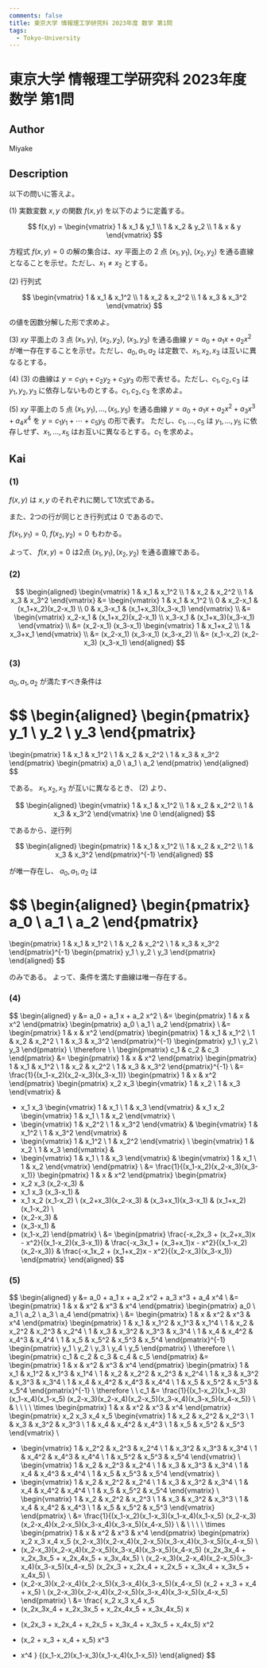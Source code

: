 ```yaml
---
comments: false
title: 東京大学 情報理工学研究科 2023年度 数学 第1問
tags:
  - Tokyo-University
---
```

# 東京大学 情報理工学研究科 2023年度 数学 第1問

## **Author**
Miyake

## **Description**
以下の問いに答えよ。

(1) 実数変数 $x, y$ の関数 $f(x, y)$ を以下のように定義する。

$$
f(x,y) = \begin{vmatrix} 1 & x_1 & y_1 \\ 1 & x_2 & y_2 \\ 1 & x & y \end{vmatrix}
$$

方程式 $f(x, y) = 0$ の解の集合は、$xy$ 平面上の $2$ 点 $(x_1, y_1)$, $(x_2, y_2)$ を通る直線となることを示せ。ただし、$x_1 \neq x_2$ とする。

(2) 行列式

$$
\begin{vmatrix} 1 & x_1 & x_1^2 \\ 1 & x_2 & x_2^2 \\ 1 & x_3 & x_3^2 \end{vmatrix}
$$

の値を因数分解した形で求めよ。

(3) $xy$ 平面上の $3$ 点 $(x_1, y_1)$, $(x_2, y_2)$, $(x_3, y_3)$ を通る曲線 $y = a_0 + a_1x + a_2x^2$ が唯一存在することを示せ。ただし、$a_0, a_1, a_2$ は定数で、$x_1, x_2, x_3$ は互いに異なるとする。

(4) (3) の曲線は $y = c_1y_1 + c_2y_2 + c_3y_3$ の形で表せる。ただし、$c_1, c_2, c_3$ は $y_1, y_2, y_3$ に依存しないものとする。$c_1, c_2, c_3$ を求めよ。

(5) $xy$ 平面上の $5$ 点 $(x_1, y_1), \ldots, (x_5, y_5)$ を通る曲線 $y = a_0 + a_1x + a_2x^2 + a_3x^3 + a_4x^4$ を $y = c_1y_1 + \cdots + c_5y_5$ の形で表す。
ただし、$c_1, \ldots, c_5$ は $y_1, \ldots, y_5$ に依存しせず、$x_1, \ldots, x_5$ はお互いに異なるとする。$c_1$ を求めよ。


## **Kai**
### (1)
$f(x,y)$ は $x,y$ のそれぞれに関して1次式である。

また、2つの行が同じとき行列式は $0$ であるので、

$f(x_1, y_1)=0, \ f(x_2,y_2)=0$ もわかる。

よって、 $f(x,y)=0$ は2点 $(x_1,y_1),(x_2,y_2)$ を通る直線である。

### (2)

$$
\begin{aligned}
\begin{vmatrix}
1 & x_1 & x_1^2 \\ 1 & x_2 & x_2^2 \\ 1 & x_3 & x_3^2
\end{vmatrix}
&= \begin{vmatrix}
1 & x_1 & x_1^2 \\
0 & x_2-x_1 & (x_1+x_2)(x_2-x_1) \\
0 & x_3-x_1 & (x_1+x_3)(x_3-x_1)
\end{vmatrix}
\\
&= \begin{vmatrix}
x_2-x_1 & (x_1+x_2)(x_2-x_1) \\
x_3-x_1 & (x_1+x_3)(x_3-x_1)
\end{vmatrix}
\\
&= (x_2-x_1) (x_3-x_1)
\begin{vmatrix} 1 & x_1+x_2 \\ 1 & x_3+x_1 \end{vmatrix}
\\
&= (x_2-x_1) (x_3-x_1) (x_3-x_2)
\\
&= (x_1-x_2) (x_2-x_3) (x_3-x_1)
\end{aligned}
$$

### (3)
$a_0, a_1, a_2$ が満たすべき条件は

$$
\begin{aligned}
\begin{pmatrix} y_1 \\ y_2 \\ y_3 \end{pmatrix}
=
\begin{pmatrix}
1 & x_1 & x_1^2 \\ 1 & x_2 & x_2^2 \\ 1 & x_3 & x_3^2
\end{pmatrix}
\begin{pmatrix} a_0 \\ a_1 \\ a_2 \end{pmatrix}
\end{aligned}
$$

である。
$x_1, x_2, x_3$ が互いに異なるとき、 (2) より、

$$
\begin{aligned}
\begin{vmatrix}
1 & x_1 & x_1^2 \\ 1 & x_2 & x_2^2 \\ 1 & x_3 & x_3^2
\end{vmatrix}
\ne 0
\end{aligned}
$$

であるから、逆行列

$$
\begin{aligned}
\begin{pmatrix}
1 & x_1 & x_1^2 \\ 1 & x_2 & x_2^2 \\ 1 & x_3 & x_3^2
\end{pmatrix}^{-1}
\end{aligned}
$$

が唯一存在し、 $a_0,a_1,a_2$ は

$$
\begin{aligned}
\begin{pmatrix} a_0 \\ a_1 \\ a_2 \end{pmatrix}
=
\begin{pmatrix}
1 & x_1 & x_1^2 \\ 1 & x_2 & x_2^2 \\ 1 & x_3 & x_3^2
\end{pmatrix}^{-1}
\begin{pmatrix} y_1 \\ y_2 \\ y_3 \end{pmatrix}
\end{aligned}
$$

のみである。
よって、条件を満たす曲線は唯一存在する。

### (4)

$$
\begin{aligned}
y
&= a_0 + a_1 x + a_2 x^2
\\
&= \begin{pmatrix} 1 & x & x^2 \end{pmatrix}
\begin{pmatrix} a_0 \\ a_1 \\ a_2 \end{pmatrix}
\\
&= \begin{pmatrix} 1 & x & x^2 \end{pmatrix}
\begin{pmatrix}
1 & x_1 & x_1^2 \\ 1 & x_2 & x_2^2 \\ 1 & x_3 & x_3^2
\end{pmatrix}^{-1}
\begin{pmatrix} y_1 \\ y_2 \\ y_3 \end{pmatrix}
\\
\therefore \ \ 
\begin{pmatrix} c_1 & c_2 & c_3 \end{pmatrix}
&= \begin{pmatrix} 1 & x & x^2 \end{pmatrix}
\begin{pmatrix}
1 & x_1 & x_1^2 \\ 1 & x_2 & x_2^2 \\ 1 & x_3 & x_3^2
\end{pmatrix}^{-1}
\\
&= \frac{1}{(x_1-x_2)(x_2-x_3)(x_3-x_1)}
\begin{pmatrix} 1 & x & x^2 \end{pmatrix}
\begin{pmatrix}
  x_2 x_3 \begin{vmatrix} 1 & x_2 \\ 1 & x_3 \end{vmatrix} &
- x_1 x_3 \begin{vmatrix} 1 & x_1 \\ 1 & x_3 \end{vmatrix} &
  x_1 x_2 \begin{vmatrix} 1 & x_1 \\ 1 & x_2 \end{vmatrix} \\
- \begin{vmatrix} 1 & x_2^2 \\ 1 & x_3^2 \end{vmatrix} &
  \begin{vmatrix} 1 & x_1^2 \\ 1 & x_3^2 \end{vmatrix} &
- \begin{vmatrix} 1 & x_1^2 \\ 1 & x_2^2 \end{vmatrix} \\
  \begin{vmatrix} 1 & x_2 \\ 1 & x_3 \end{vmatrix} &
- \begin{vmatrix} 1 & x_1 \\ 1 & x_3 \end{vmatrix} &
  \begin{vmatrix} 1 & x_1 \\ 1 & x_2 \end{vmatrix}
\end{pmatrix}
\\
&= \frac{1}{(x_1-x_2)(x_2-x_3)(x_3-x_1)}
\begin{pmatrix} 1 & x & x^2 \end{pmatrix}
\begin{pmatrix}
- x_2 x_3 (x_2-x_3) &
- x_1 x_3 (x_3-x_1) &
- x_1 x_2 (x_1-x_2) \\
  (x_2+x_3)(x_2-x_3) &
  (x_3+x_1)(x_3-x_1) &
  (x_1+x_2)(x_1-x_2) \\
- (x_2-x_3) &
- (x_3-x_1) &
- (x_1-x_2)
\end{pmatrix}
\\
&=
\begin{pmatrix}
\frac{-x_2x_3 + (x_2+x_3)x - x^2}{(x_1-x_2)(x_3-x_1)} &
\frac{-x_3x_1 + (x_3+x_1)x - x^2}{(x_1-x_2)(x_2-x_3)} &
\frac{-x_1x_2 + (x_1+x_2)x - x^2}{(x_2-x_3)(x_3-x_1)}
\end{pmatrix}
\end{aligned}
$$

### (5)

$$
\begin{aligned}
y
&= a_0 + a_1 x + a_2 x^2 + a_3 x^3 + a_4 x^4
\\
&= \begin{pmatrix} 1 & x & x^2 & x^3 & x^4 \end{pmatrix}
\begin{pmatrix} a_0 \\ a_1 \\ a_2 \\ a_3 \\ a_4 \end{pmatrix}
\\
&= \begin{pmatrix} 1 & x & x^2 & x^3 & x^4 \end{pmatrix}
\begin{pmatrix}
1 & x_1 & x_1^2 & x_1^3 & x_1^4 \\
1 & x_2 & x_2^2 & x_2^3 & x_2^4 \\
1 & x_3 & x_3^2 & x_3^3 & x_3^4 \\
1 & x_4 & x_4^2 & x_4^3 & x_4^4 \\
1 & x_5 & x_5^2 & x_5^3 & x_5^4
\end{pmatrix}^{-1}
\begin{pmatrix} y_1 \\ y_2 \\ y_3 \\ y_4 \\ y_5 \end{pmatrix}
\\
\therefore \ \ 
\begin{pmatrix} c_1 & c_2 & c_3 & c_4 & c_5 \end{pmatrix}
&= \begin{pmatrix} 1 & x & x^2 & x^3 & x^4 \end{pmatrix}
\begin{pmatrix}
1 & x_1 & x_1^2 & x_1^3 & x_1^4 \\
1 & x_2 & x_2^2 & x_2^3 & x_2^4 \\
1 & x_3 & x_3^2 & x_3^3 & x_3^4 \\
1 & x_4 & x_4^2 & x_4^3 & x_4^4 \\
1 & x_5 & x_5^2 & x_5^3 & x_5^4
\end{pmatrix}^{-1}
\\
\therefore \ \ 
c_1
&= \frac{1}{(x_1-x_2)(x_1-x_3)(x_1-x_4)(x_1-x_5)
(x_2-x_3)(x_2-x_4)(x_2-x_5)(x_3-x_4)(x_3-x_5)(x_4-x_5)}
\\
& \ \ \ \ \times
\begin{pmatrix} 1 & x & x^2 & x^3 & x^4 \end{pmatrix}
\begin{pmatrix}
x_2 x_3 x_4 x_5
\begin{vmatrix}
1 & x_2 & x_2^2 & x_2^3 \\
1 & x_3 & x_3^2 & x_3^3 \\
1 & x_4 & x_4^2 & x_4^3 \\
1 & x_5 & x_5^2 & x_5^3
\end{vmatrix} \\
- \begin{vmatrix}
1 & x_2^2 & x_2^3 & x_2^4 \\
1 & x_3^2 & x_3^3 & x_3^4 \\
1 & x_4^2 & x_4^3 & x_4^4 \\
1 & x_5^2 & x_5^3 & x_5^4
\end{vmatrix} \\
\begin{vmatrix}
1 & x_2 & x_2^3 & x_2^4 \\
1 & x_3 & x_3^3 & x_3^4 \\
1 & x_4 & x_4^3 & x_4^4 \\
1 & x_5 & x_5^3 & x_5^4
\end{vmatrix} \\
- \begin{vmatrix}
1 & x_2 & x_2^2 & x_2^4 \\
1 & x_3 & x_3^2 & x_3^4 \\
1 & x_4 & x_4^2 & x_4^4 \\
1 & x_5 & x_5^2 & x_5^4
\end{vmatrix} \\
\begin{vmatrix}
1 & x_2 & x_2^2 & x_2^3 \\
1 & x_3 & x_3^2 & x_3^3 \\
1 & x_4 & x_4^2 & x_4^3 \\
1 & x_5 & x_5^2 & x_5^3
\end{vmatrix}
\end{pmatrix}
\\
&= \frac{1}{(x_1-x_2)(x_1-x_3)(x_1-x_4)(x_1-x_5)
(x_2-x_3)(x_2-x_4)(x_2-x_5)(x_3-x_4)(x_3-x_5)(x_4-x_5)}
\\
& \ \ \ \ \times
\begin{pmatrix} 1 & x & x^2 & x^3 & x^4 \end{pmatrix}
\begin{pmatrix}
x_2 x_3 x_4 x_5 (x_2-x_3)(x_2-x_4)(x_2-x_5)(x_3-x_4)(x_3-x_5)(x_4-x_5)
\\
- (x_2-x_3)(x_2-x_4)(x_2-x_5)(x_3-x_4)(x_3-x_5)(x_4-x_5)
(x_2x_3x_4 + x_2x_3x_5 + x_2x_4x_5 + x_3x_4x_5)
\\
(x_2-x_3)(x_2-x_4)(x_2-x_5)(x_3-x_4)(x_3-x_5)(x_4-x_5)
(x_2x_3 + x_2x_4 + x_2x_5 + x_3x_4 + x_3x_5 + x_4x_5)
\\
- (x_2-x_3)(x_2-x_4)(x_2-x_5)(x_3-x_4)(x_3-x_5)(x_4-x_5)
(x_2 + x_3 + x_4 + x_5)
\\
(x_2-x_3)(x_2-x_4)(x_2-x_5)(x_3-x_4)(x_3-x_5)(x_4-x_5)
\end{pmatrix}
\\
&= \frac{
x_2 x_3 x_4 x_5
- (x_2x_3x_4 + x_2x_3x_5 + x_2x_4x_5 + x_3x_4x_5) x
+ (x_2x_3 + x_2x_4 + x_2x_5 + x_3x_4 + x_3x_5 + x_4x_5) x^2
- (x_2 + x_3 + x_4 + x_5) x^3
+ x^4
}
{(x_1-x_2)(x_1-x_3)(x_1-x_4)(x_1-x_5)}
\end{aligned}
$$
